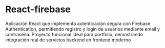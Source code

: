 # React-firebase
Aplicación React que implementa autenticación segura con Firebase Authentication, permitiendo registro y login de usuarios mediante email y contraseña. Proyecto funcional ideal para portfolio, demostrando integración real de servicios backend en frontend moderno
